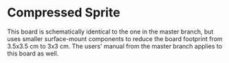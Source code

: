 # Compressed Sprite
This board is schematically identical to the one in the master branch, but uses smaller surface-mount components to reduce the board footprint from 3.5x3.5 cm to 3x3 cm. The users' manual from the master branch applies to this board as well.


